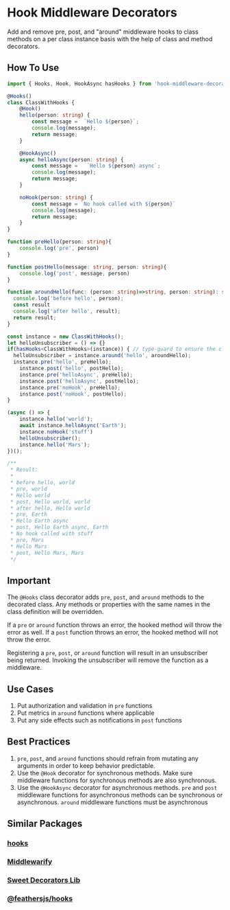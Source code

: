 # Hook Middleware Decorators

Add and remove pre, post, and "around" middleware hooks to class methods on a per class instance basis with the help of class and method decorators.

## How To Use

```typescript
import { Hooks, Hook, HookAsync hasHooks } from 'hook-middleware-decorators'

@Hooks()
class ClassWithHooks {
	@Hook()
	hello(person: string) {
		const message =  `Hello ${person}`;
		console.log(message);
		return message;
	}

	@HookAsync()
	async helloAsync(person: string) {
		const message =   `Hello ${person} async`;
		console.log(message);
		return message;
	}

	noHook(person: string) {
		const message = `No hook called with ${person}`
		console.log(message);
		return message;
	}
}

function preHello(person: string){
	console.log('pre', person)
}

function postHello(message: string, person: string){
	console.log('post', message, person)
}

function aroundHello(func: (person: string)=>string, person: string): string {
  console.log('before hello', person);
  const result
  console.log('after hello', result);
  return result;
}

const instance = new ClassWithHooks();
let helloUnsubscriber = () => {}
if(hasHooks<ClassWithHooks>(instance)) { // type-guard to ensure the class is decorated with @Hooks
  helloUnsubscriber = instance.around('hello', aroundHello);
  instance.pre('hello', preHello);
	instance.post('hello', postHello);
	instance.pre('helloAsync', preHello);
	instance.post('helloAsync', postHello);
	instance.pre('noHook', preHello);
	instance.post('noHook', postHello);
}

(async () => {
	instance.hello('world');
	await instance.helloAsync('Earth');
	instance.noHook('stuff')
	helloUnsubscriber();
	instance.hello('Mars');
})();

/**
 * Result:
 *
 * before hello, world
 * pre, world
 * Hello world
 * post, Hello world, world
 * after hello, Hello world
 * pre, Earth
 * Hello Earth async
 * post, Hello Earth async, Earth
 * No hook called with stuff
 * pre, Mars
 * Hello Mars
 * post, Hello Mars, Mars
 */
```

## Important

The `@Hooks` class decorator adds `pre`, `post`, and `around` methods to the decorated class. Any methods or properties with the same names in the class definition will be overridden.

If a `pre` or `around` function throws an error, the hooked method will throw the error as well. If a `post` function throws an error, the hooked method will not throw the error.

Registering a `pre`, `post`, or `around` function will result in an unsubscriber being returned. Invoking the unsubscriber will remove the function as a middleware.

## Use Cases

1. Put authorization and validation in `pre` functions
2. Put metrics in `around` functions where applicable
3. Put any side effects such as notifications in `post` functions

## Best Practices

1. `pre`, `post`, and `around` functions should refrain from mutating any arguments in order to keep behavior predictable.
2. Use the `@Hook` decorator for synchronous methods. Make sure middleware functions for synchronous methods are also synchronous.
3. Use the `@HookAsync` decorator for asynchronous methods. `pre` and `post` middleware functions for asynchronous methods can be synchronous or asynchronous. `around` middleware functions must be asynchronous

## Similar Packages

### [hooks](https://www.npmjs.com/package/hooks)

### [Middlewarify](https://www.npmjs.com/package/middlewarify)

### [Sweet Decorators Lib](https://www.npmjs.com/package/sweet-decorators)

### [@feathersjs/hooks](https://www.npmjs.com/package/@feathersjs/hooks)
